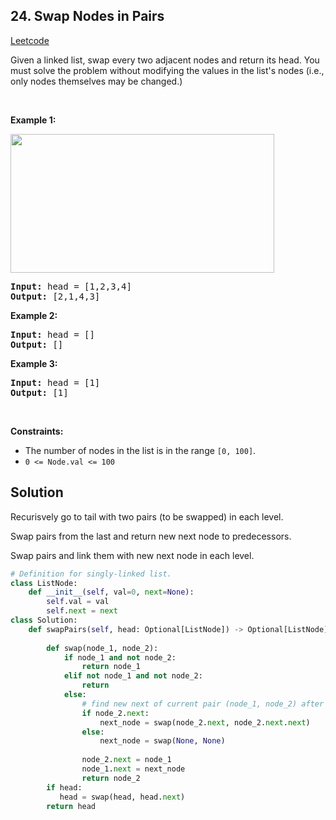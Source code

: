## 24. Swap Nodes in Pairs

[Leetcode](https://leetcode.com/problems/swap-nodes-in-pairs/)

<div class="_1l1MA"><p>Given a&nbsp;linked list, swap every two adjacent nodes and return its head. You must solve the problem without&nbsp;modifying the values in the list's nodes (i.e., only nodes themselves may be changed.)</p>

<p>&nbsp;</p>
<p><strong class="example">Example 1:</strong></p>
<img alt="" src="https://assets.leetcode.com/uploads/2020/10/03/swap_ex1.jpg" style="width: 422px; height: 222px;">
<pre><strong>Input:</strong> head = [1,2,3,4]
<strong>Output:</strong> [2,1,4,3]
</pre>

<p><strong class="example">Example 2:</strong></p>

<pre><strong>Input:</strong> head = []
<strong>Output:</strong> []
</pre>

<p><strong class="example">Example 3:</strong></p>

<pre><strong>Input:</strong> head = [1]
<strong>Output:</strong> [1]
</pre>

<p>&nbsp;</p>
<p><strong>Constraints:</strong></p>

<ul>
	<li>The number of nodes in the&nbsp;list&nbsp;is in the range <code>[0, 100]</code>.</li>
	<li><code>0 &lt;= Node.val &lt;= 100</code></li>
</ul>
</div>

## Solution

Recurisvely go to tail with two pairs (to be swapped) in each level.

Swap pairs from the last and return new next node to predecessors.

Swap pairs and link them with new next node in each level.

```python
# Definition for singly-linked list.
class ListNode:
    def __init__(self, val=0, next=None):
        self.val = val
        self.next = next
class Solution:
    def swapPairs(self, head: Optional[ListNode]) -> Optional[ListNode]:
        
        def swap(node_1, node_2):
            if node_1 and not node_2:
                return node_1
            elif not node_1 and not node_2:
                return
            else:
                # find new next of current pair (node_1, node_2) after swap
                if node_2.next:
                    next_node = swap(node_2.next, node_2.next.next)
                else:
                    next_node = swap(None, None)
                
                node_2.next = node_1
                node_1.next = next_node
                return node_2
        if head:
           head = swap(head, head.next)
        return head

            

```